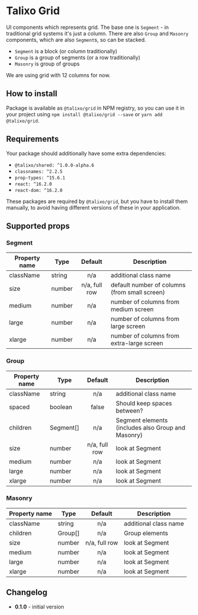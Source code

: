 # Talixo Grid

UI components which represents grid. The base one is `Segment` - in traditional grid systems it's just a column.
There are also `Group` and `Masonry` components, which are also `Segment`s, so can be stacked.

- `Segment` is a block (or column traditionally)
- `Group` is a group of segments (or a row traditionally)
- `Masonry` is group of groups

We are using grid with 12 columns for now.

## How to install

Package is available as `@talixo/grid` in NPM registry, so you can use it in your project
using `npm install @talixo/grid --save` or `yarn add @talixo/grid`.

## Requirements

Your package should additionally have some extra dependencies:

- `@talixo/shared: ^1.0.0-alpha.6`
- `classnames: ^2.2.5`
- `prop-types: ^15.6.1`
- `react: ^16.2.0`
- `react-dom: ^16.2.0`

These packages are required by `@talixo/grid`, but you have to install them manually,
to avoid having different versions of these in your application.

## Supported props

### Segment

Property name | Type        | Default       | Description
--------------|-------------|:-------------:|--------------------------------
className     | string      | n/a           | additional class name
size          | number      | n/a, full row | default number of columns (from small screen)
medium        | number      | n/a           | number of columns from medium screen
large         | number      | n/a           | number of columns from large screen
xlarge        | number      | n/a           | number of columns from extra-large screen

### Group

Property name | Type        | Default       | Description
--------------|-------------|:-------------:|--------------------------------
className     | string      | n/a           | additional class name
spaced        | boolean     | false         | Should keep spaces between?
children      | Segment[]   | n/a           | Segment elements (includes also Group and Masonry)
size          | number      | n/a, full row | look at Segment
medium        | number      | n/a           | look at Segment
large         | number      | n/a           | look at Segment
xlarge        | number      | n/a           | look at Segment

### Masonry

Property name | Type        | Default       | Description
--------------|-------------|:-------------:|--------------------------------
className     | string      | n/a           | additional class name
children      | Group[]     | n/a           | Group elements
size          | number      | n/a, full row | look at Segment
medium        | number      | n/a           | look at Segment
large         | number      | n/a           | look at Segment
xlarge        | number      | n/a           | look at Segment

## Changelog

- **0.1.0** - initial version
